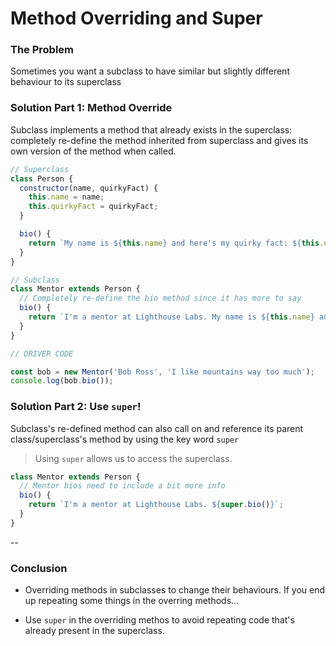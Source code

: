 # Method Overriding and Super

### The Problem
Sometimes you want a subclass to have similar but slightly different behaviour to its superclass

### Solution Part 1: **Method Override**
Subclass implements a method that already exists in the superclass: completely re-define the method inherited from superclass and gives its own version of the method when called.

```javascript
// Superclass
class Person {
  constructor(name, quirkyFact) {
    this.name = name;
    this.quirkyFact = quirkyFact;
  }

  bio() {
    return `My name is ${this.name} and here's my quirky fact: ${this.quirkyFact}`;
  }
}

// Subclass
class Mentor extends Person {
  // Completely re-define the bio method since it has more to say
  bio() {
    return `I'm a mentor at Lighthouse Labs. My name is ${this.name} and here's my quirky fact: ${this.quirkyFact}`;
  }
}

// DRIVER CODE

const bob = new Mentor('Bob Ross', 'I like mountains way too much');
console.log(bob.bio());
```

### Solution Part 2: Use `super`!
Subclass's re-defined method can also call on and reference its parent class/superclass's method by using the key word `super`

> Using `super` allows us to access the superclass.

```javascript
class Mentor extends Person {
  // Mentor bios need to include a bit more info
  bio() {
    return `I'm a mentor at Lighthouse Labs. ${super.bio()}`;
  }
}
```

--

### Conclusion
* Overriding methods in subclasses to change their behaviours. If you end up repeating some things in the overring methods...

* Use `super` in the overriding methos to avoid repeating code that's already present in the superclass.